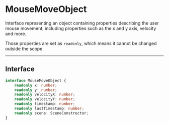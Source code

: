 # MouseMoveObject

Interface representing an object containing properties describing the user mouse movement, including properties
such as the x and y axis, velocity and more.

Those properties are set as ``readonly``, which means it cannot be changed outside the scope.

- - -

## Interface 

```ts
interface MouseMoveObject {
	readonly x: number;
	readonly y: number;
	readonly velocityX: number;
	readonly velocityY: number;
	readonly timestamp: number;
	readonly lastTimestamp: number;
	readonly scene: SceneConstructor;
}
```